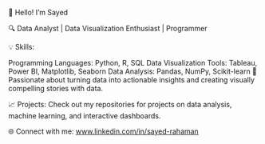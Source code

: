 👋 Hello! I’m Sayed

🔍 Data Analyst | Data Visualization Enthusiast | Programmer

💡 Skills:

Programming Languages: Python, R, SQL
Data Visualization Tools: Tableau, Power BI, Matplotlib, Seaborn
Data Analysis: Pandas, NumPy, Scikit-learn
🌟 Passionate about turning data into actionable insights and creating visually compelling stories with data.

📈 Projects: Check out my repositories for projects on data analysis, machine learning, and interactive dashboards.

🌐 Connect with me:
www.linkedin.com/in/sayed-rahaman
